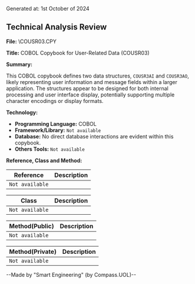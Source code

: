Generated at: 1st October of 2024

## Technical Analysis Review

**File:**  \COUSR03.CPY

**Title:**  COBOL Copybook for User-Related Data (COUSR03)

**Summary:** 

This COBOL copybook defines two data structures, `COUSR3AI` and `COUSR3AO`, likely representing user information and message fields within a larger application. The structures appear to be designed for both internal processing and user interface display, potentially supporting multiple character encodings or display formats.

**Technology:**

* **Programming Language:** COBOL 
* **Framework/Library:** `Not available`
* **Database:**  No direct database interactions are evident within this copybook. 
* **Others Tools:** `Not available`

**Reference, Class and Method:**

| Reference | Description |
|---|---|
| `Not available` |  |

| Class | Description |
|---|---|
| `Not available` |  |

| Method(Public) | Description |
|---|---|
| `Not available` |  |

| Method(Private) | Description |
|---|---|
| `Not available` |  |

--Made by "Smart Engineering" (by Compass.UOL)--